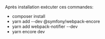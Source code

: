 Après installation exécuter ces commandes:

- composer install 
- yarn add --dev @symfony/webpack-encore
- yarn add webpack-notifier --dev
- yarn encore dev


 
